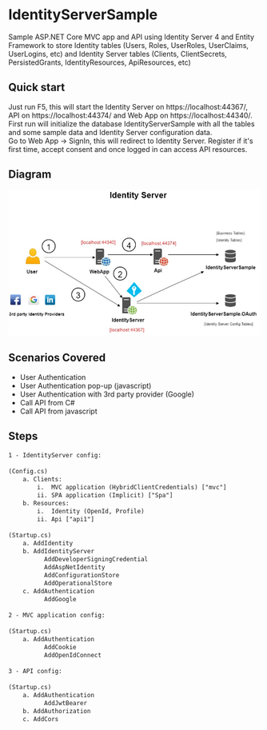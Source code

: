 # IdentityServerSample
Sample ASP.NET Core  MVC app and API using Identity Server 4 and Entity Framework to store Identity tables (Users, Roles, UserRoles, UserClaims, UserLogins, etc) and Identity Server tables (Clients, ClientSecrets, PersistedGrants, IdentityResources, ApiResources, etc)

## Quick start

Just run F5, this will start the Identity Server on https://localhost:44367/, API on https://localhost:44374/ and Web App on https://localhost:44340/. <br/>
First run will initialize the database IdentityServerSample with all the tables and some sample data and Identity Server configuration data.<br/>
Go to Web App -> SignIn, this will redirect to Identity Server. Register if it's first time, accept consent and once logged in can access API resources.<br/>

## Diagram
<img src="https://github.com/alanmacgowan/alanmacgowan.github.io/blob/master/identityserverdiagram.jpg" />

## Scenarios Covered

* User Authentication
* User Authentication pop-up (javascript)
* User Authentication with 3rd party provider (Google)
* Call API from C# 
* Call API from javascript 

## Steps

```
1 - IdentityServer config:

(Config.cs)
    a. Clients:
        i.  MVC application (HybridClientCredentials) ["mvc"]
        ii. SPA application (Implicit) ["Spa"]
    b. Resources:
        i.  Identity (OpenId, Profile)
        ii. Api ["api1"]

(Startup.cs)
    a. AddIdentity
    b. AddIdentityServer
          AddDeveloperSigningCredential
          AddAspNetIdentity
          AddConfigurationStore
          AddOperationalStore
    c. AddAuthentication
          AddGoogle
    
2 - MVC application config:

(Startup.cs)
    a. AddAuthentication
          AddCookie
          AddOpenIdConnect
                          
3 - API config:

(Startup.cs)
    a. AddAuthentication
          AddJwtBearer
    b. AddAuthorization
    c. AddCors     
          
```

